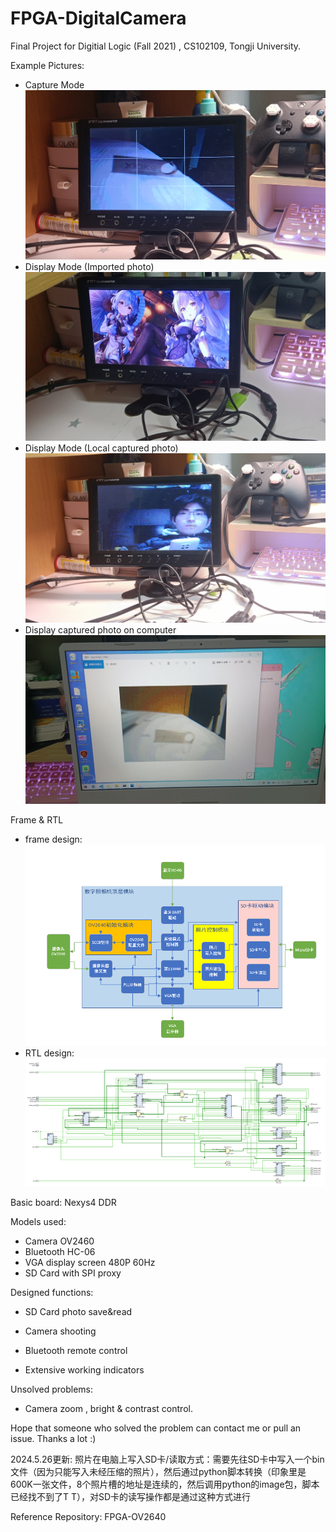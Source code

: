 # FPGA-DigitalCamera
Final Project for Digitial Logic (Fall 2021) , CS102109, Tongji University.

Example Pictures:
- Capture Mode
![拍摄模式](demo/拍摄模式.jpg)
- Display Mode (Imported photo)
![电脑照片输入](demo/电脑照片输入.jpg)
- Display Mode (Local captured photo)
![拍摄照片显示](demo/拍摄照片显示.jpg)
- Display captured photo on computer
![照片给电脑显示](demo/照片给电脑显示.jpg)

Frame & RTL
- frame design:
![frame](demo/frame.png)
- RTL design:
![rtl](demo/rtl.png)

Basic board: Nexys4 DDR

Models used:

- Camera OV2460
- Bluetooth HC-06
- VGA display screen 480P 60Hz
- SD Card with SPI proxy

Designed functions:

- SD Card photo save&read
- Camera shooting

- Bluetooth remote control
- Extensive working indicators

Unsolved problems:

- Camera zoom , bright & contrast control.

Hope that someone who solved the problem can contact me or pull an issue. Thanks a lot :)

2024.5.26更新:
照片在电脑上写入SD卡/读取方式：需要先往SD卡中写入一个bin文件（因为只能写入未经压缩的照片），然后通过python脚本转换（印象里是600K一张文件，8个照片槽的地址是连续的，然后调用python的image包，脚本已经找不到了T T），对SD卡的读写操作都是通过这种方式进行

Reference Repository: <a herf="https://github.com/lllbbbyyy/FPGA-OV2640">FPGA-OV2640 </a>

